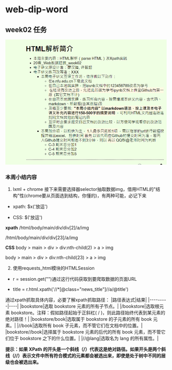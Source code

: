 # web-dip-word

## week02 任务
![作业任务图片](image/webdip.png)

### 本周小结内容
1. lxml + chrome
接下来需要选择器selector抽取数据img，借用HTML的"结构"性(chrome要从页面选到结构，你懂的)，有两种可能，必记下来

* xpath: $x('放這')

* CSS: $('放這')

**xpath**
/html/body/main/div/div[2]/a/img

/html/body/main/div/div[23]/a/img

**CSS**
body > main > div > div:nth-child(2) > a > img

body > main > div > div:nth-child(23) > a > img

2. 使用requests_html模块的HTMLSession

* r = session.get("")通过这行代码获取到要爬取数据的页面URL

* title = r.html.xpath('//*[@class="news_title"]//a/@title')

通过xpath抓取具体内容，必要了解xpath抓取路径：
|路径表达式|结果|
|---------|----|
|bookstore|选取 bookstore 元素的所有子节点。|
|/bookstore|选取根元素 bookstore。注释：假如路径起始于正斜杠( / )，则此路径始终代表到某元素的绝对路径！|
|bookstore/book|选取属于 bookstore 的子元素的所有 book 元素。|
|//book|选取所有 book 子元素，而不管它们在文档中的位置。|
|bookstore//book|选择属于 bookstore 元素的后代的所有 book 元素，而不管它们位于 bookstore 之下的什么位置。|
|//@lang|选取名为 lang 的所有属性。|

**提示：如果 XPath 的开头是一个斜线（/）代表这是绝对路径。如果开头是两个斜线（//）表示文件中所有符合模式的元素都会被选出来，即使是处于树中不同的层级也会被选出来。**

